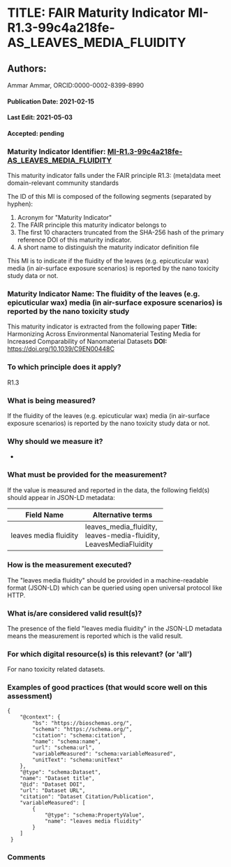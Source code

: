 # TITLE: FAIR Maturity Indicator MI-R1.3-99c4a218fe-AS_LEAVES_MEDIA_FLUIDITY

## Authors: 
Ammar Ammar, ORCID:0000-0002-8399-8990

#### Publication Date: 2021-02-15
#### Last Edit: 2021-05-03
#### Accepted: pending

### Maturity Indicator Identifier: [MI-R1.3-99c4a218fe-AS_LEAVES_MEDIA_FLUIDITY](https://w3id.org/fair/maturity_indicator/terms/Gen2/MI-R1.3-99c4a218fe-AS_LEAVES_MEDIA_FLUIDITY)

This maturity indicator falls under the FAIR principle R1.3:
(meta)data meet domain-relevant community standards

The ID of this MI is composed of the following segments (separated by hyphen):
1. Acronym for "Maturity Indicator"
1. The FAIR principle this maturity indicator belongs to
1. The first 10 characters truncated from the SHA-256 hash of the primary reference DOI of this maturity indicator.
1. A short name to distinguish the maturity indicator definition file

This MI is to indicate if the fluidity of the leaves (e.g. epicuticular wax) media (in air-surface exposure scenarios) is reported by the nano toxicity study data or not.

### Maturity Indicator Name:  The fluidity of the leaves (e.g. epicuticular wax) media (in air-surface exposure scenarios) is reported by the nano toxicity study

This maturity indicator is extracted from the following paper 
**Title:** Harmonizing Across Environmental Nanomaterial Testing Media for Increased Comparability of Nanomaterial Datasets
**DOI:** https://doi.org/10.1039/C9EN00448C

### To which principle does it apply?  
R1.3

### What is being measured?
If the fluidity of the leaves (e.g. epicuticular wax) media (in air-surface exposure scenarios) is reported by the nano toxicity study data or not.

### Why should we measure it?
-

### What must be provided for the measurement?
If the value is measured and reported in the data, the following field(s) should appear in JSON-LD metadata: 

| Field Name            | Alternative terms                                                        |
| --------------------- | ------------------------------------------------------------------------ |
| leaves media fluidity | leaves_media_fluidity,<br>leaves-media-fluidity,<br>LeavesMediaFluidity  |

### How is the measurement executed?
The "leaves media fluidity" should be provided in a machine-readable format (JSON-LD) which can be queried using open universal protocol like HTTP.

### What is/are considered valid result(s)?
The presence of the field "leaves media fluidity" in the JSON-LD metadata means the measurement is reported which is the valid result.

### For which digital resource(s) is this relevant? (or 'all')
For nano toxicity related datasets.  

### Examples of good practices (that would score well on this assessment)
```{json}
{
 	"@context": {
 		"bs": "https://bioschemas.org/",
 		"schema": "https://schema.org/",
 		"citation": "schema:citation",
 		"name": "schema:name",
 		"url": "schema:url",
 		"variableMeasured": "schema:variableMeasured",
 		"unitText": "schema:unitText"
 	},
 	"@type": "schema:Dataset",
 	"name": "Dataset title",
 	"@id": "Dataset DOI",
 	"url": "Dataset URL",
 	"citation": "Dataset Citation/Publication",
 	"variableMeasured": [
 		{
 			"@type": "schema:PropertyValue",
 			"name": "leaves media fluidity"
 		}
 	]
 }
```

### Comments

